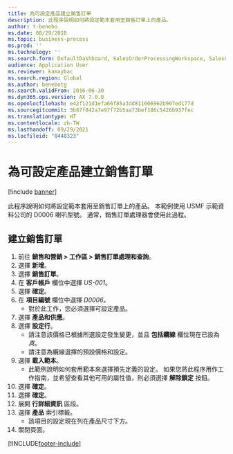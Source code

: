 ```yaml
---
title: 為可設定產品建立銷售訂單
description: 此程序說明如何將設定範本套用至銷售訂單上的產品。
author: t-benebo
ms.date: 08/29/2018
ms.topic: business-process
ms.prod: ''
ms.technology: ''
ms.search.form: DefaultDashboard, SalesOrderProcessingWorkspace, SalesCreateOrder, SalesTable, PCRuntimeConfigurator, PCTemplateConfigurationSelection
audience: Application User
ms.reviewer: kamaybac
ms.search.region: Global
ms.author: benebotg
ms.search.validFrom: 2016-06-30
ms.dyn365.ops.version: AX 7.0.0
ms.openlocfilehash: e42f121d1efa66f85a3dd811606962b907ed177d
ms.sourcegitcommit: 3b87f042a7e97f72b5aa73bef186c5426b937fec
ms.translationtype: HT
ms.contentlocale: zh-TW
ms.lasthandoff: 09/29/2021
ms.locfileid: "8448323"
---
```

# <a name="create-a-sales-order-for-a-configurable-product"></a>為可設定產品建立銷售訂單

[!include [banner](../../includes/banner.md)]

此程序說明如何將設定範本套用至銷售訂單上的產品。 本範例使用 USMF 示範資料公司的 D0006 喇叭型號。 通常，銷售訂單處理器會使用此過程。

## <a name="create-a-sales-order"></a>建立銷售訂單

1. 前往 **銷售和營銷 \> 工作區 \> 銷售訂單處理和查詢**。
1. 選擇 **新增**。
1. 選擇 **銷售訂單**。
1. 在 **客戶帳戶** 欄位中選擇 *US-001*。 
1. 選擇 **確定**。
1. 在 **項目編號** 欄位中選擇 *D0006*。
    * 對於此工作，您必須選擇可設定產品。  
1. 選擇 **產品和供應**。
1. 選擇 **設定行**。
    * 請注意該價格已根據所選設定發生變更，並且 **包括纜線** 欄位現在已設為 *真*。  
    * 請注意為纜線選擇的預設價格和設定。  
1. 選擇 **載入範本**。
    * 此範例說明如何套用範本來選擇預先定義的設定。 如果您將此程序用作工作指南，並希望查看其他可用的屬性值，則必須選擇 **解除鎖定** 按鈕。  
1. 選擇 **確定**。
1. 選擇 **確定**。
1. 展開 **行詳細資訊** 區段。
1. 選擇 **產品** 索引標籤。
    * 該項目的設定現在列在產品尺寸下方。  
1. 關閉頁面。


[!INCLUDE[footer-include](../../../includes/footer-banner.md)]